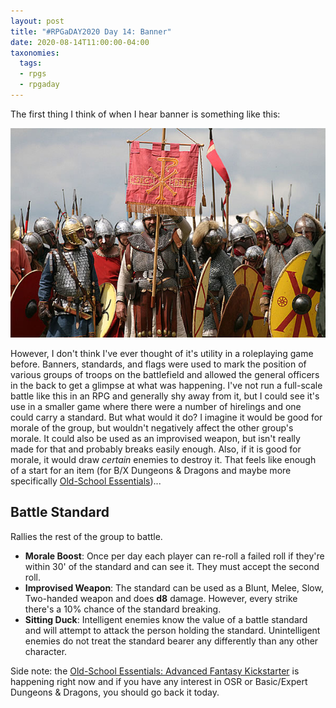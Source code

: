 ```yaml
---
layout: post
title: "#RPGaDAY2020 Day 14: Banner"
date: 2020-08-14T11:00:00-04:00
taxonomies:
  tags:
  - rpgs
  - rpgaday
---
```

The first thing I think of when I hear banner is something like this:

![Soldiers waiting battle, one is holding a battle standard](banner.jpg)

However, I don't think I've ever thought of it's utility in a roleplaying game before. Banners, standards, and flags were used to mark the position of various groups of troops on the battlefield and allowed the general officers in the back to get a glimpse at what was happening. I've not run a full-scale battle like this in an RPG and generally shy away from it, but I could see it's use in a smaller game where there were a number of hirelings and one could carry a standard. But what would it do? I imagine it would be good for morale of the group, but wouldn't negatively affect the other group's morale. It could also be used as an improvised weapon, but isn't really made for that and probably breaks easily enough. Also, if it is good for morale, it would draw _certain_ enemies to destroy it. That feels like enough of a start for an item (for B/X Dungeons & Dragons and maybe more specifically [Old-School Essentials](https://necroticgnome.com/collections/old-school-essentials))...

## Battle Standard

Rallies the rest of the group to battle.

- **Morale Boost**: Once per day each player can re-roll a failed roll if they're within 30' of the standard and can see it. They must accept the second roll.
- **Improvised Weapon**: The standard can be used as a Blunt, Melee, Slow, Two-handed weapon and does **d8** damage. However, every strike there's a 10% chance of the standard breaking.
- **Sitting Duck**: Intelligent enemies know the value of a battle standard and will attempt to attack the person holding the standard. Unintelligent enemies do not treat the standard bearer any differently than any other character.

Side note: the [Old-School Essentials: Advanced Fantasy Kickstarter](https://www.kickstarter.com/projects/exaltedfuneral/old-school-essentials-advanced-fantasy) is happening right now and if you have any interest in OSR or Basic/Expert Dungeons & Dragons, you should go back it today.
